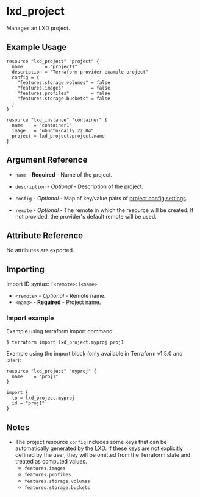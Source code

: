 # lxd_project

Manages an LXD project.

## Example Usage

```hcl
resource "lxd_project" "project" {
  name        = "project1"
  description = "Terraform provider example project"
  config = {
    "features.storage.volumes" = false
    "features.images"          = false
    "features.profiles"        = false
    "features.storage.buckets" = false
  }
}

resource "lxd_instance" "container" {
  name    = "container1"
  image   = "ubuntu-daily:22.04"
  project = lxd_project.project.name
}
```

## Argument Reference

* `name` - **Required** - Name of the project.

* `description` - *Optional* - Description of the project.

* `config` - *Optional* - Map of key/value pairs of [project config settings](https://documentation.ubuntu.com/lxd/en/latest/reference/projects/).

* `remote` - *Optional* - The remote in which the resource will be created. If
	not provided, the provider's default remote will be used.

## Attribute Reference

No attributes are exported.

## Importing

Import ID syntax: `[<remote>:]<name>`

* `<remote>` - *Optional* - Remote name.
* `<name>` - **Required** - Project name.

### Import example

Example using terraform import command:

```shell
$ terraform import lxd_project.myproj proj1
```

Example using the import block (only available in Terraform v1.5.0 and later):

```hcl
resource "lxd_project" "myproj" {
  name    = "proj1"
}

import {
  to = lxd_project.myproj
  id = "proj1"
}
```

## Notes

* The project resource `config` includes some keys that can be automatically generated by the LXD.
  If these keys are not explicitly defined by the user, they will be omitted from the Terraform
  state and treated as computed values.
    - `features.images`
    - `features.profiles`
    - `features.storage.volumes`
    - `features.storage.buckets`
